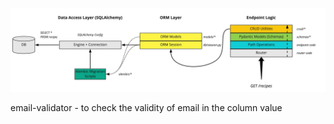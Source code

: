 ![fast-api sqlalchemy diagram](diagram-overall.jpeg)

email-validator - to check the validity of email in the column value